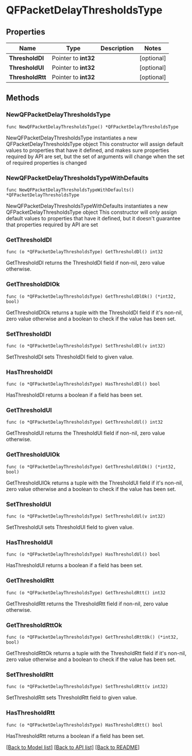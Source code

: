 # QFPacketDelayThresholdsType

## Properties

Name | Type | Description | Notes
------------ | ------------- | ------------- | -------------
**ThresholdDl** | Pointer to **int32** |  | [optional] 
**ThresholdUl** | Pointer to **int32** |  | [optional] 
**ThresholdRtt** | Pointer to **int32** |  | [optional] 

## Methods

### NewQFPacketDelayThresholdsType

`func NewQFPacketDelayThresholdsType() *QFPacketDelayThresholdsType`

NewQFPacketDelayThresholdsType instantiates a new QFPacketDelayThresholdsType object
This constructor will assign default values to properties that have it defined,
and makes sure properties required by API are set, but the set of arguments
will change when the set of required properties is changed

### NewQFPacketDelayThresholdsTypeWithDefaults

`func NewQFPacketDelayThresholdsTypeWithDefaults() *QFPacketDelayThresholdsType`

NewQFPacketDelayThresholdsTypeWithDefaults instantiates a new QFPacketDelayThresholdsType object
This constructor will only assign default values to properties that have it defined,
but it doesn't guarantee that properties required by API are set

### GetThresholdDl

`func (o *QFPacketDelayThresholdsType) GetThresholdDl() int32`

GetThresholdDl returns the ThresholdDl field if non-nil, zero value otherwise.

### GetThresholdDlOk

`func (o *QFPacketDelayThresholdsType) GetThresholdDlOk() (*int32, bool)`

GetThresholdDlOk returns a tuple with the ThresholdDl field if it's non-nil, zero value otherwise
and a boolean to check if the value has been set.

### SetThresholdDl

`func (o *QFPacketDelayThresholdsType) SetThresholdDl(v int32)`

SetThresholdDl sets ThresholdDl field to given value.

### HasThresholdDl

`func (o *QFPacketDelayThresholdsType) HasThresholdDl() bool`

HasThresholdDl returns a boolean if a field has been set.

### GetThresholdUl

`func (o *QFPacketDelayThresholdsType) GetThresholdUl() int32`

GetThresholdUl returns the ThresholdUl field if non-nil, zero value otherwise.

### GetThresholdUlOk

`func (o *QFPacketDelayThresholdsType) GetThresholdUlOk() (*int32, bool)`

GetThresholdUlOk returns a tuple with the ThresholdUl field if it's non-nil, zero value otherwise
and a boolean to check if the value has been set.

### SetThresholdUl

`func (o *QFPacketDelayThresholdsType) SetThresholdUl(v int32)`

SetThresholdUl sets ThresholdUl field to given value.

### HasThresholdUl

`func (o *QFPacketDelayThresholdsType) HasThresholdUl() bool`

HasThresholdUl returns a boolean if a field has been set.

### GetThresholdRtt

`func (o *QFPacketDelayThresholdsType) GetThresholdRtt() int32`

GetThresholdRtt returns the ThresholdRtt field if non-nil, zero value otherwise.

### GetThresholdRttOk

`func (o *QFPacketDelayThresholdsType) GetThresholdRttOk() (*int32, bool)`

GetThresholdRttOk returns a tuple with the ThresholdRtt field if it's non-nil, zero value otherwise
and a boolean to check if the value has been set.

### SetThresholdRtt

`func (o *QFPacketDelayThresholdsType) SetThresholdRtt(v int32)`

SetThresholdRtt sets ThresholdRtt field to given value.

### HasThresholdRtt

`func (o *QFPacketDelayThresholdsType) HasThresholdRtt() bool`

HasThresholdRtt returns a boolean if a field has been set.


[[Back to Model list]](../README.md#documentation-for-models) [[Back to API list]](../README.md#documentation-for-api-endpoints) [[Back to README]](../README.md)


